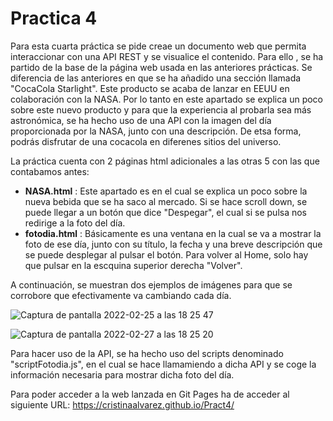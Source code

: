 # Practica 4

Para esta cuarta práctica se pide creae un documento web que permita interaccionar con una API REST y se visualice el contenido. Para ello , se ha partido de la base de la página web usada en las anteriores prácticas. Se diferencia de las anteriores en que se ha añadido una sección llamada "CocaCola Starlight". Este producto se acaba de lanzar en EEUU en colaboración con la NASA. Por lo tanto en este apartado se explica un poco sobre este nuevo producto y para que la experiencia al probarla sea más astronómica, se ha hecho uso de una API con la imagen del día proporcionada por la NASA, junto con una descripción. De etsa forma, podrás disfrutar de una cocacola en diferenes sitios del universo.

La práctica cuenta con 2 páginas html adicionales a las otras 5 con las que contabamos antes: 
  - **NASA.html** : Este apartado es en el cual se explica un poco sobre la nueva bebida que se ha saco al mercado. Si se hace scroll down, se puede llegar a un botón que dice "Despegar", el cual si se pulsa nos redirige a la foto del día.
  - **fotodia.html** : Básicamente es una ventana en la cual se va a mostrar la foto de ese día, junto con su título, la fecha y una breve descripción que se puede desplegar al pulsar el botón. Para volver al Home, solo hay que pulsar en la escquina superior derecha "Volver".

A continuación, se muestran dos ejemplos de imágenes para que se corrobore que efectivamente va cambiando cada día.

![Captura de pantalla 2022-02-25 a las 18 25 47](https://user-images.githubusercontent.com/98181428/155892677-d526a6f3-e5c8-4894-b0e5-946f9495f67e.png)

![Captura de pantalla 2022-02-27 a las 18 25 20](https://user-images.githubusercontent.com/98181428/155892755-a2467abf-1b62-4741-8cb8-e873327e9a6c.png)

Para hacer uso de la API, se ha hecho uso del scripts denominado "scriptFotodia.js", en el cual se hace llamamiendo a dicha API y se coge la información necesaria para mostrar dicha foto del día.

Para poder acceder a la web lanzada en Git Pages ha de acceder al siguiente URL: https://cristinaalvarez.github.io/Pract4/ 
